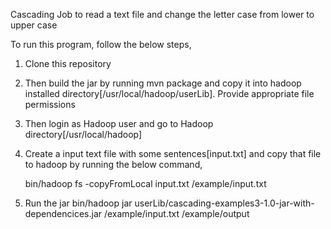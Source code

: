 Cascading Job to read a text file and change the letter case from lower to upper case

To run this program, follow the below steps,

1. Clone this repository

2. Then build the jar by running mvn package and copy it into hadoop installed directory[/usr/local/hadoop/userLib]. Provide appropriate file permissions

3. Then login as Hadoop user and go to Hadoop directory[/usr/local/hadoop]

4. Create a input text file with some sentences[input.txt] and copy that file to hadoop by running the below command,

      bin/hadoop fs -copyFromLocal input.txt /example/input.txt

5. Run the jar
    bin/hadoop jar userLib/cascading-examples3-1.0-jar-with-dependencices.jar /example/input.txt /example/output

